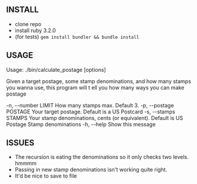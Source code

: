 ## INSTALL

- clone repo
- install ruby 3.2.0
- (for tests) `gem install bundler && bundle install`

## USAGE

Usage: ./bin/calculate_postage [options]

Given a target postage, some stamp denominations, and how many stamps you wanna use, this program will t
ell you how many ways you can make postage

  -n, --number LIMIT               How many stamps max. Default 3.
  -p, --postage POSTAGE            Your target postage. Default is a US Postcard
  -s, --stamps STAMPS              Your stamp denominations, cents (or equivalent). Default is US Postage Stamp denominations
  -h, --help                       Show this message


## ISSUES

- The recursion is eating the denominations so it only checks two levels. hmmmm
- Passing in new stamp denominations isn't working quite right.
- It'd be nice to save to file
